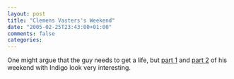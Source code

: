 ```yaml
---
layout: post
title: "Clemens Vasters's Weekend"
date: "2005-02-25T23:43:00+01:00"
comments: false
categories: 
---
```


<p>One might argue that the guy needs to get a life, but <a href="http://staff.newtelligence.net/clemensv/PermaLink,guid,5df62c43-67fb-488e-a70e-c29b9055a984.aspx">part 1</a> and <a href="http://staff.newtelligence.net/clemensv/PermaLink,guid,b2d3cfa1-f3c3-4aed-8ec7-503fe5c21f51.aspx">part 2</a> of his weekend with Indigo look very interesting.</p>


